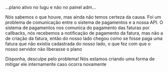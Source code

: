 ...plano ativo no Iugu e não no painel adm...

Nós sabemos o que houve, mas ainda não temos certeza da causa. Foi um problema de comunicação entre o sistema de pagamentos e a nossa API. O sistema de pagamentos nos comunica do pagamento das faturas por callbacks, nós recebemos a notificação de pagamento da fatura, mas não a de criação da fatura, então do nosso lado chegou como se fosse paga uma fatura que não existia cadastrada do nosso lado, o que fez com que o nosso servidor não liberasse o plano

Disponha, desculpe pelo problema! Nós estamos criando uma forma de mitigar ele internamente caso ocorra novamente